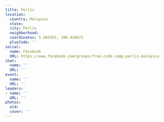 ```yaml
---
title: Perlis
location:
  country: Malaysia
  state: 
  city: Perlis
  neighborhood: 
  coordinates: 5.683455, 100.416672
  plusCode: ''
social:
  name: Facebook
  URL: https://www.facebook.com/groups/free.code.camp.perlis.malaysia
chat:
  name: ''
  URL: ''
event:
  name: ''
  URL: ''
leaders:
- name: ''
  URL: ''
photos:
  old: 
  cover: ''
---
```

